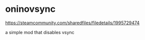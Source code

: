 # oninovsync

https://steamcommunity.com/sharedfiles/filedetails/1995729474


a simple mod that disables vsync
